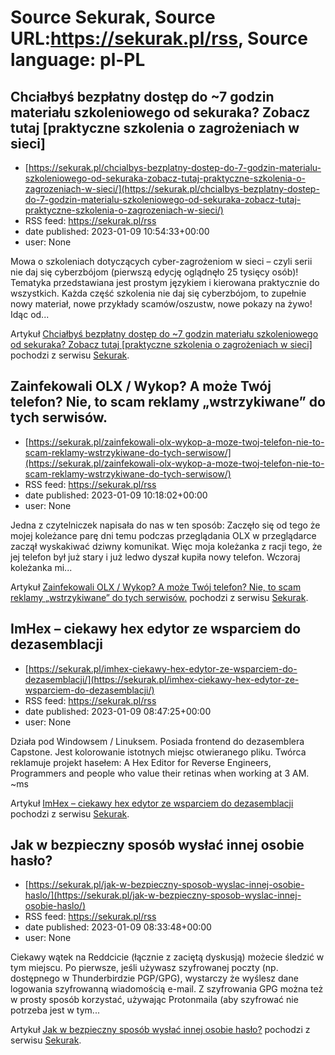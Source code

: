 # Source Sekurak, Source URL:https://sekurak.pl/rss, Source language: pl-PL

## Chciałbyś bezpłatny dostęp do ~7 godzin materiału szkoleniowego od sekuraka? Zobacz tutaj [praktyczne szkolenia o zagrożeniach w sieci]
 - [https://sekurak.pl/chcialbys-bezplatny-dostep-do-7-godzin-materialu-szkoleniowego-od-sekuraka-zobacz-tutaj-praktyczne-szkolenia-o-zagrozeniach-w-sieci/](https://sekurak.pl/chcialbys-bezplatny-dostep-do-7-godzin-materialu-szkoleniowego-od-sekuraka-zobacz-tutaj-praktyczne-szkolenia-o-zagrozeniach-w-sieci/)
 - RSS feed: https://sekurak.pl/rss
 - date published: 2023-01-09 10:54:33+00:00
 - user: None

<p>Mowa o szkoleniach dotyczących cyber-zagrożeniom w sieci &#8211; czyli serii nie daj się cyberzbójom (pierwszą edycję oglądnęło 25 tysięcy osób)! Tematyka przedstawiana jest prostym językiem i kierowana praktycznie do wszystkich. Każda część szkolenia nie daj się cyberzbójom, to zupełnie nowy materiał, nowe przykłady scamów/oszustw, nowe pokazy na żywo! Idąc od...</p>
<p>Artykuł <a href="https://sekurak.pl/chcialbys-bezplatny-dostep-do-7-godzin-materialu-szkoleniowego-od-sekuraka-zobacz-tutaj-praktyczne-szkolenia-o-zagrozeniach-w-sieci/" rel="nofollow">Chciałbyś bezpłatny dostęp do ~7 godzin materiału szkoleniowego od sekuraka? Zobacz tutaj [praktyczne szkolenia o zagrożeniach w sieci]</a> pochodzi z serwisu <a href="https://sekurak.pl" rel="nofollow">Sekurak</a>.</p>

## Zainfekowali OLX / Wykop? A może Twój telefon? Nie, to scam reklamy „wstrzykiwane” do tych serwisów.
 - [https://sekurak.pl/zainfekowali-olx-wykop-a-moze-twoj-telefon-nie-to-scam-reklamy-wstrzykiwane-do-tych-serwisow/](https://sekurak.pl/zainfekowali-olx-wykop-a-moze-twoj-telefon-nie-to-scam-reklamy-wstrzykiwane-do-tych-serwisow/)
 - RSS feed: https://sekurak.pl/rss
 - date published: 2023-01-09 10:18:02+00:00
 - user: None

<p>Jedna z czytelniczek napisała do nas w ten sposób: Zaczęło się od tego że mojej koleżance parę dni temu podczas przeglądania OLX w przeglądarce zaczął wyskakiwać dziwny komunikat. Więc moja koleżanka z racji tego, że jej telefon był już stary i już ledwo dyszał kupiła nowy telefon. Wczoraj koleżanka mi...</p>
<p>Artykuł <a href="https://sekurak.pl/zainfekowali-olx-wykop-a-moze-twoj-telefon-nie-to-scam-reklamy-wstrzykiwane-do-tych-serwisow/" rel="nofollow">Zainfekowali OLX / Wykop? A może Twój telefon? Nie, to scam reklamy &#8222;wstrzykiwane&#8221; do tych serwisów.</a> pochodzi z serwisu <a href="https://sekurak.pl" rel="nofollow">Sekurak</a>.</p>

## ImHex – ciekawy hex edytor ze wsparciem do dezasemblacji
 - [https://sekurak.pl/imhex-ciekawy-hex-edytor-ze-wsparciem-do-dezasemblacji/](https://sekurak.pl/imhex-ciekawy-hex-edytor-ze-wsparciem-do-dezasemblacji/)
 - RSS feed: https://sekurak.pl/rss
 - date published: 2023-01-09 08:47:25+00:00
 - user: None

<p>Działa pod Windowsem / Linuksem. Posiada frontend do dezasemblera Capstone. Jest kolorowanie istotnych miejsc otwieranego pliku. Twórca reklamuje projekt hasełem: A Hex Editor for Reverse Engineers, Programmers and people who value their retinas when working at 3 AM. ~ms</p>
<p>Artykuł <a href="https://sekurak.pl/imhex-ciekawy-hex-edytor-ze-wsparciem-do-dezasemblacji/" rel="nofollow">ImHex &#8211; ciekawy hex edytor ze wsparciem do dezasemblacji</a> pochodzi z serwisu <a href="https://sekurak.pl" rel="nofollow">Sekurak</a>.</p>

## Jak w bezpieczny sposób wysłać innej osobie hasło?
 - [https://sekurak.pl/jak-w-bezpieczny-sposob-wyslac-innej-osobie-haslo/](https://sekurak.pl/jak-w-bezpieczny-sposob-wyslac-innej-osobie-haslo/)
 - RSS feed: https://sekurak.pl/rss
 - date published: 2023-01-09 08:33:48+00:00
 - user: None

<p>Ciekawy wątek na Reddcicie (łącznie z zaciętą dyskusją) możecie śledzić w tym miejscu. Po pierwsze, jeśli używasz szyfrowanej poczty (np. dostępnego w Thunderbirdzie PGP/GPG), wystarczy że wyślesz dane logowania szyfrowanną wiadomością e-mail. Z szyfrowania GPG można też w prosty sposób korzystać, używając Protonmaila (aby szyfrować nie potrzeba jest w tym...</p>
<p>Artykuł <a href="https://sekurak.pl/jak-w-bezpieczny-sposob-wyslac-innej-osobie-haslo/" rel="nofollow">Jak w bezpieczny sposób wysłać innej osobie hasło?</a> pochodzi z serwisu <a href="https://sekurak.pl" rel="nofollow">Sekurak</a>.</p>
